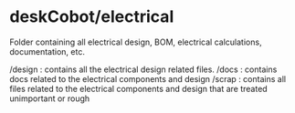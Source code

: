 # deskCobot/electrical
Folder containing all electrical design, BOM, electrical calculations, documentation, etc. 

/design : contains all the electrical design related files.
/docs : contains docs related to the electrical components and design
/scrap : contains all files related to the electrical components and design that are treated unimportant or rough 